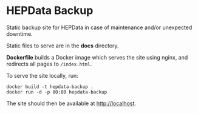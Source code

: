 HEPData Backup
==============

Static backup site for HEPData in case of maintenance and/or unexpected
downtime.

Static files to serve are in the **docs** directory.

**Dockerfile** builds a Docker image which serves the site using nginx, and redirects all pages to `/index.html`.

To serve the site locally, run:

```
docker build -t hepdata-backup .
docker run -d -p 80:80 hepdata-backup
```

The site should then be available at [http://localhost](http://localhost/).
